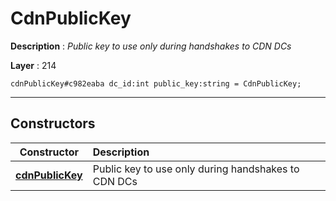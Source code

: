 # CdnPublicKey

**Description** : *Public key to use only during handshakes to CDN DCs*

**Layer** : 214

```tl
cdnPublicKey#c982eaba dc_id:int public_key:string = CdnPublicKey;
```

---

## Constructors

| Constructor | Description |
| :---: | :--- |
| [**cdnPublicKey**](constructor/cdnPublicKey) | Public key to use only during handshakes to CDN DCs |